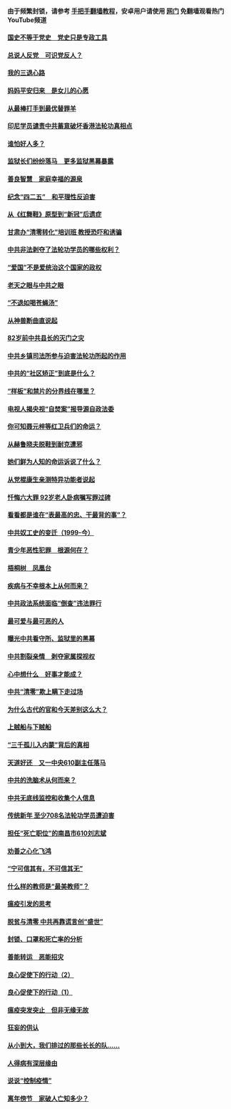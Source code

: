 #### 由于频繁封锁，请参考 [手把手翻墙教程](https://github.com/gfw-breaker/guides/wiki/)，安卓用户请使用 [网门](https://github.com/gfw-breaker/nogfw/blob/master/dl.md?t=05021902) 免翻墙观看热门YouTube频道 

#### [国史不等于党史　党史只是专政工具](../pages/19/424037.md?t=05021902) 

#### [总说人反党　可识党反人？](../pages/19/423820.md?t=05021902) 

#### [我的三退心路](../pages/19/423876.md?t=05021902) 

#### [妈妈平安归来　是女儿的心愿](../pages/19/423947.md?t=05021902) 

#### [从最棒打手到最优替罪羊](../pages/19/423819.md?t=05021902) 

#### [印尼学员谴责中共蓄意破坏香港法轮功真相点](../pages/19/423902.md?t=05021902) 

#### [谁怕好人多？](../pages/19/423774.md?t=05021902) 

#### [监狱长们纷纷落马　更多监狱黑幕暴露](../pages/19/423787.md?t=05021902) 

#### [善良智慧　家庭幸福的源泉](../pages/19/423632.md?t=05021902) 

#### [纪念“四二五”　和平理性反迫害](../pages/19/423660.md?t=05021902) 

#### [从《红舞鞋》原型到“新冠”后遗症](../pages/19/423509.md?t=05021902) 

#### [甘肃办“清零转化”培训班 教授恐吓和诱骗](../pages/19/423498.md?t=05021902) 

#### [中共非法剥夺了法轮功学员的哪些权利？](../pages/19/423392.md?t=05021902) 

#### [“爱国”不是爱统治这个国家的政权](../pages/19/423029.md?t=05021902) 

#### [老天之眼与中共之眼](../pages/19/423378.md?t=05021902) 

#### [“不退如喝苍蝇汤”](../pages/19/423287.md?t=05021902) 

#### [从神兽断曲直说起](../pages/19/423201.md?t=05021902) 

#### [82岁前中共县长的灭门之灾](../pages/19/423055.md?t=05021902) 

#### [中共乡镇司法所参与迫害法轮功所起的作用](../pages/19/423064.md?t=05021902) 

#### [中共的“社区矫正”到底是什么？](../pages/19/422870.md?t=05021902) 

#### [“样板”和禁片的分界线在哪里？](../pages/19/422704.md?t=05021902) 

#### [电视人揭央视“自焚案”报导源自政法委](../pages/19/422770.md?t=05021902) 

#### [你可知聂元梓等红卫兵们的命运？](../pages/19/422848.md?t=05021902) 

#### [从赫鲁晓夫脱鞋到耐克遭邪](../pages/19/422826.md?t=05021902) 

#### [她们鲜为人知的命运诉说了什么？](../pages/19/422754.md?t=05021902) 

#### [从党棍康生亲测特异功能者说起](../pages/19/422657.md?t=05021902) 

#### [忏悔六大罪 92岁老人卧病嘱写罪过碑](../pages/19/422750.md?t=05021902) 

#### [看看都是谁在“表最高的忠、干最背的事”？](../pages/19/422703.md?t=05021902) 

#### [中共奴工史的变迁（1999-今）](../pages/19/422656.md?t=05021902) 

#### [青少年恶性犯罪　根源何在？](../pages/19/422449.md?t=05021902) 

#### [梧桐树　凤凰台](../pages/19/422442.md?t=05021902) 

#### [疾病与不幸根本上从何而来？](../pages/19/422438.md?t=05021902) 

#### [中共政法系统面临“倒查”违法罪行](../pages/19/422497.md?t=05021902) 

#### [最可爱与最可恶的人](../pages/19/422448.md?t=05021902) 

#### [曝光中共看守所、监狱里的黑幕](../pages/19/422390.md?t=05021902) 

#### [中共割裂亲情　剥夺家属探视权](../pages/19/422364.md?t=05021902) 

#### [心中想什么　好事才能成？](../pages/19/422318.md?t=05021902) 

#### [中共“清零”欺上瞒下走过场](../pages/19/422306.md?t=05021902) 

#### [为什么古代的官和今天差别这么大？](../pages/19/422228.md?t=05021902) 

#### [上贼船与下贼船](../pages/19/422276.md?t=05021902) 

#### [“三千孤儿入内蒙”背后的真相](../pages/19/422229.md?t=05021902) 

#### [天道好还　又一中央610副主任落马](../pages/19/422155.md?t=05021902) 

#### [中共的洗脑术从何而来？](../pages/19/422154.md?t=05021902) 

#### [中共无底线监控和收集个人信息](../pages/19/422039.md?t=05021902) 

#### [传统新年 至少708名法轮功学员遭迫害](../pages/19/421946.md?t=05021902) 

#### [担任“死亡职位”的南昌市610刘志斌](../pages/19/421957.md?t=05021902) 

#### [劝善之心化飞鸿](../pages/19/421164.md?t=05021902) 

#### [“宁可信其有，不可信其无”](../pages/19/421691.md?t=05021902) 

#### [什么样的教师是“最美教师”？](../pages/19/421755.md?t=05021902) 

#### [瘟疫引发的思考](../pages/19/421594.md?t=05021902) 

#### [脱贫与清零 中共再靠谎言创“盛世”](../pages/19/421590.md?t=05021902) 

#### [封锁、口罩和死亡率的分析](../pages/19/421495.md?t=05021902) 

#### [善能转运　恶能招灾](../pages/19/421334.md?t=05021902) 

#### [良心促使下的行动（2）](../pages/19/421361.md?t=05021902) 

#### [良心促使下的行动（1）](../pages/19/421302.md?t=05021902) 

#### [瘟疫突发突止　但非无缘无故](../pages/19/421281.md?t=05021902) 

#### [狂妄的供认](../pages/19/421199.md?t=05021902) 

#### [从小到大，我们排过的那些长长的队……](../pages/19/421243.md?t=05021902) 

#### [人得病有深层缘由](../pages/19/420864.md?t=05021902) 

#### [说说“控制疫情”](../pages/19/420831.md?t=05021902) 

#### [离年傍节　家破人亡知多少？](../pages/19/420563.md?t=05021902) 

